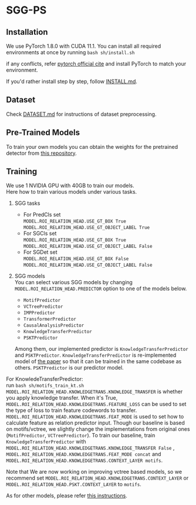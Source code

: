 # SGG-PS

## Installation
We use PyTorch 1.8.0 with CUDA 11.1. You can install all required environments at once by running `bash sh/install.sh`

if any conflicts, refer [pytorch official cite](https://pytorch.org/get-started/previous-versions/) and install PyTorch to match your environment.

If you'd rather install step by step, follow [INSTALL.md](https://github.com/KaihuaTang/Scene-Graph-Benchmark.pytorch/blob/master/INSTALL.md).

## Dataset
Check [DATASET.md](https://github.com/KaihuaTang/Scene-Graph-Benchmark.pytorch/blob/master/DATASET.md) for instructions of dataset preprocessing.

## Pre-Trained Models

To train your own models you can obtain the weights for the pretrained detector from [this repository](https://github.com/KaihuaTang/Scene-Graph-Benchmark.pytorch).

## Training
We use 1 NVIDIA GPU with 40GB to train our models.  
Here how to train various models under various tasks.
1. SGG tasks  
    * For PredCls set  
    `MODEL.ROI_RELATION_HEAD.USE_GT_BOX True`  
    `MODEL.ROI_RELATION_HEAD.USE_GT_OBJECT_LABEL True`
    * For SGCls set  
    `MODEL.ROI_RELATION_HEAD.USE_GT_BOX True`
    `MODEL.ROI_RELATION_HEAD.USE_GT_OBJECT_LABEL False`  
    * For SGDet set  
    `MODEL.ROI_RELATION_HEAD.USE_GT_BOX False`  
    `MODEL.ROI_RELATION_HEAD.USE_GT_OBJECT_LABEL False`  
2. SGG models  
You can select various SGG models by changing `MODEL.ROI_RELATION_HEAD.PREDICTOR` option to one of the models below.
    * `MotifPredictor`
    * `VCTreePredictor`
    * `IMPPredictor`
    * `TransformerPredictor`
    * `CausalAnalysisPredictor`
    * `KnowledgeTransferPredictor`  
    * `PSKTPredictor`

    Among them, our implemented predictor is `KnowledgeTransferPredictor` and `PSKTPredictor`. `KnowledgeTransferPredictor` is re-implemented model of [the paper](https://arxiv.org/abs/2006.07585) so that it can be trained in the same codebase as others. `PSKTPredictor` is our predictor model.  


For KnowledeTransferPredictor:  
run `bash sh/motifs_train_kt.sh`  
`MODEL.ROI_RELATION_HEAD.KNOWLEDGETRANS.KNOWLEDGE_TRANSFER` is whether you apply knowledge transfer. When it's True, `MODEL.ROI_RELATION_HEAD.KNOWLEDGETRANS.FEATURE_LOSS` can be used to set the type of loss to train feature codewords to transfer. `MODEL.ROI_RELATION_HEAD.KNOWLEDGETRANS.FEAT_MODE` is used to set how to calculate feature as relation predictor input. 
Though our baseline is based on motifs/vctree, we slightly change the implementations from original ones (`MotifPredictor`, `VCTreePredictor`). To train our baseline, train `KnowledgeTransferPredictor` with `MODEL.ROI_RELATION_HEAD.KNOWLEDGETRANS.KNOWLEDGE_TRANSFER False` , `MODEL.ROI_RELATION_HEAD.KNOWLEDGETRANS.FEAT_MODE concat` and `MODEL.ROI_RELATION_HEAD.KNOWLEDGETRANS.CONTEXT_LAYER motifs`. 

Note that We are now working on improving vctree based models, so we recommend set `MODEL.ROI_RELATION_HEAD.KNOWLEDGETRANS.CONTEXT_LAYER` or `MODEL.ROI_RELATION_HEAD.PSKT.CONTEXT_LAYER` to `motifs`.

As for other models, please refer [this instructions](https://github.com/KaihuaTang/Scene-Graph-Benchmark.pytorch#predefined-models).








